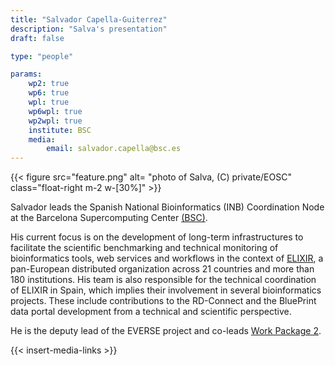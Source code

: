 ```yaml
---
title: "Salvador Capella-Guiterrez"
description: "Salva's presentation"
draft: false

type: "people"

params:
    wp2: true
    wp6: true
    wpl: true
    wp6wpl: true
    wp2wpl: true
    institute: BSC
    media:
        email: salvador.capella@bsc.es
---
```

{{< figure src="feature.png" alt= "photo of Salva, (C) private/EOSC" class="float-right m-2 w-[30%]" >}} 

Salvador leads the Spanish National Bioinformatics (INB) Coordination Node at the Barcelona Supercomputing Center [(BSC)](https://www.bsc.es).

His current focus is on the development of long-term infrastructures to facilitate the scientific benchmarking and technical monitoring of bioinformatics tools, web services and workflows in the context of [ELIXIR](https://elixir-europe.org), a pan-European distributed organization across 21 countries and more than 180 institutions. His team is also responsible for the technical coordination of ELIXIR in Spain, which implies their involvement in several bioinformatics projects. These include contributions to the RD-Connect and the BluePrint data portal development from a technical and scientific perspective.

He is the deputy lead of the EVERSE project and co-leads [Work Package 2](/workpackages/02_best_practices/).

{{< insert-media-links >}}